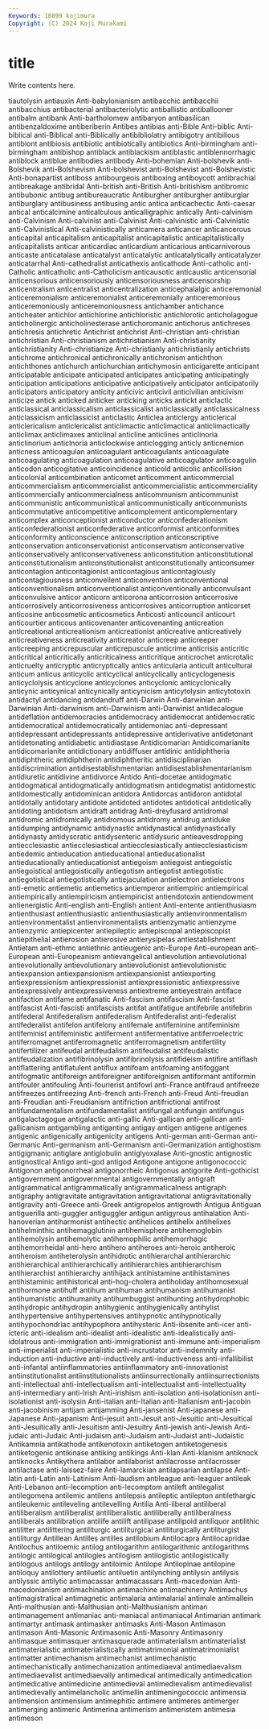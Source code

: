 ```yaml
---
Keywords: 10899 kojimura
Copyright: (C) 2024 Koji Murakami
---
```


# title

Write contents here.



tiautolysin antiauxin Anti-babylonianism antibacchic antibacchii antibacchius antibacterial antibacteriolytic antiballistic
antiballooner antibalm antibank Anti-bartholomew antibaryon antibasilican antibenzaldoxime antiberiberin Antibes antibias
anti-Bible Anti-biblic Anti-biblical anti-Biblical anti-Biblically antibibliolatry antibigotry antibilious antibiont antibiosis
antibiotic antibiotically antibiotics Anti-birmingham anti-birmingham antibishop antiblack antiblackism antiblastic antiblennorrhagic
antiblock antiblue antibodies antibody Anti-bohemian Anti-bolshevik anti-Bolshevik anti-Bolshevism Anti-bolshevist anti-Bolshevist
anti-Bolshevistic Anti-bonapartist antiboss antibourgeois antiboxing antiboycott antibrachial antibreakage antibridal Anti-british
anti-British Anti-britishism antibromic antibubonic antibug antibureaucratic Antiburgher antiburgher antiburglar antiburglary
antibusiness antibusing antic antica anticachectic Anti-caesar antical anticalcimine anticalculous anticalligraphic
antically Anti-calvinism anti-Calvinism Anti-calvinist anti-Calvinist Anti-calvinistic anti-Calvinistic anti-Calvinistical Anti-calvinistically anticamera
anticancer anticancerous anticapital anticapitalism anticapitalist anticapitalistic anticapitalistically anticapitalists anticar anticardiac
anticardium anticarious anticarnivorous anticaste anticatalase anticatalyst anticatalytic anticatalytically anticatalyzer anticatarrhal
Anti-cathedralist anticathexis anticathode Anti-catholic anti-Catholic anticatholic anti-Catholicism anticausotic anticaustic anticensorial
anticensorious anticensoriously anticensoriousness anticensorship anticentralism anticentralist anticentralization anticephalalgic anticeremonial anticeremonialism
anticeremonialist anticeremonially anticeremonious anticeremoniously anticeremoniousness antichamber antichance anticheater antichlor antichlorine
antichloristic antichlorotic anticholagogue anticholinergic anticholinesterase antichoromanic antichorus antichreses antichresis antichretic
Antichrist antichrist Anti-christian anti-christian antichristian Anti-christianism antichristianism Anti-christianity antichristianity Anti-christianize
Anti-christianly antichristianly antichrists antichrome antichronical antichronically antichronism antichthon antichthones antichurch
antichurchian antichymosin anticigarette anticipant anticipatable anticipate anticipated anticipates anticipating anticipatingly
anticipation anticipations anticipative anticipatively anticipator anticipatorily anticipators anticipatory anticity anticivic
anticivil anticivilian anticivism anticize antick anticked anticker anticking anticks antickt
anticlactic anticlassical anticlassicalism anticlassicalist anticlassically anticlassicalness anticlassicism anticlassicist anticlastic Anticlea
anticlergy anticlerical anticlericalism anticlericalist anticlimactic anticlimactical anticlimactically anticlimax anticlimaxes anticlinal
anticline anticlines anticlinoria anticlinorium anticlnoria anticlockwise anticlogging anticly anticnemion anticness
anticoagulan anticoagulant anticoagulants anticoagulate anticoagulating anticoagulation anticoagulative anticoagulator anticoagulin anticodon
anticogitative anticoincidence anticold anticolic anticollision anticolonial anticombination anticomet anticomment anticommercial
anticommercialism anticommercialist anticommercialistic anticommerciality anticommercially anticommercialness anticommunism anticommunist anticommunistic anticommunistical
anticommunistically anticommunists anticommutative anticompetitive anticomplement anticomplementary anticomplex anticonceptionist anticonductor anticonfederationism
anticonfederationist anticonfederative anticonformist anticonformities anticonformity anticonscience anticonscription anticonscriptive anticonservation anticonservationist
anticonservatism anticonservative anticonservatively anticonservativeness anticonstitution anticonstitutional anticonstitutionalism anticonstitutionalist anticonstitutionally anticonsumer
anticontagion anticontagionist anticontagious anticontagiously anticontagiousness anticonvellent anticonvention anticonventional anticonventionalism anticonventionalist
anticonventionally anticonvulsant anticonvulsive anticor anticorn anticorona anticorrosion anticorrosive anticorrosively anticorrosiveness
anticorrosives anticorruption anticorset anticosine anticosmetic anticosmetics Anticosti anticouncil anticourt anticourtier
anticous anticovenanter anticovenanting anticreation anticreational anticreationism anticreationist anticreative anticreatively anticreativeness
anticreativity anticreator anticreep anticreeper anticreeping anticrepuscular anticrepuscule anticrime anticrisis anticritic
anticritical anticritically anticriticalness anticritique anticrochet anticrotalic anticruelty anticryptic anticryptically antics
anticularia anticult anticultural anticum anticus anticyclic anticyclical anticyclically anticyclogenesis anticyclolysis
anticyclone anticyclones anticyclonic anticyclonically anticynic anticynical anticynically anticynicism anticytolysin anticytotoxin
antidactyl antidancing antidandruff anti-Darwin Anti-darwinian anti-Darwinian Anti-darwinism anti-Darwinism anti-Darwinist antidecalogue
antideflation antidemocracies antidemocracy antidemocrat antidemocratic antidemocratical antidemocratically antidemoniac anti-depressant antidepressant
antidepressants antidepressive antiderivative antidetonant antidetonating antidiabetic antidiastase Antidicomarian Antidicomarianite antidicomarianite
antidictionary antidiffuser antidinic antidiphtheria antidiphtheric antidiphtherin antidiphtheritic antidisciplinarian antidiscrimination antidisestablishmentarian
antidisestablishmentarianism antidiuretic antidivine antidivorce Antido Anti-docetae antidogmatic antidogmatical antidogmatically antidogmatism
antidogmatist antidomestic antidomestically antidominican antidora Antidorcas antidoron antidotal antidotally antidotary
antidote antidoted antidotes antidotical antidotically antidoting antidotism antidraft antidrag Anti-dreyfusard
antidromal antidromic antidromically antidromous antidromy antidrug antiduke antidumping antidynamic antidynastic
antidynastical antidynastically antidynasty antidyscratic antidysenteric antidysuric antieavesdropping antiecclesiastic antiecclesiastical antiecclesiastically
antiecclesiasticism antiedemic antieducation antieducational antieducationalist antieducationally antieducationist antiegoism antiegoist antiegoistic
antiegoistical antiegoistically antiegotism antiegotist antiegotistic antiegotistical antiegotistically antiejaculation antielectron antielectrons
anti-emetic antiemetic antiemetics antiemperor antiempiric antiempirical antiempirically antiempiricism antiempiricist antiendotoxin
antiendowment antienergistic Anti-english anti-English antient Anti-entente antienthusiasm antienthusiast antienthusiastic antienthusiastically
antienvironmentalism antienvironmentalist antienvironmentalists antienzymatic antienzyme antienzymic antiepicenter antiepileptic antiepiscopal antiepiscopist
antiepithelial antierosion antierosive antierysipelas antiestablishment Antietam anti-ethmc antiethnic antieugenic anti-Europe
Anti-european anti-European anti-Europeanism antievangelical antievolution antievolutional antievolutionally antievolutionary antievolutionist antievolutionistic
antiexpansion antiexpansionism antiexpansionist antiexporting antiexpressionism antiexpressionist antiexpressionistic antiexpressive antiexpressively antiexpressiveness
antiextreme antieyestrain antiface antifaction antifame antifanatic Anti-fascism antifascism Anti-fascist antifascist
Anti-fascisti antifascists antifat antifatigue antifebrile antifebrin antifederal Antifederalism antifederalism Antifederalist
anti-federalist antifederalist antifelon antifelony antifemale antifeminine antifeminism antifeminist antifeministic antiferment
antifermentative antiferroelectric antiferromagnet antiferromagnetic antiferromagnetism antifertility antifertilizer antifeudal antifeudalism antifeudalist
antifeudalistic antifeudalization antifibrinolysin antifibrinolysis antifideism antifire antiflash antiflattering antiflatulent antiflux
antifoam antifoaming antifoggant antifogmatic antiforeign antiforeigner antiforeignism antiformant antiformin antifouler
antifouling Anti-fourierist antifowl anti-France antifraud antifreeze antifreezes antifreezing Anti-french anti-French
anti-Freud Anti-freudian anti-Freudian anti-Freudianism antifriction antifrictional antifrost antifundamentalism antifundamentalist antifungal
antifungin antifungus antigalactagogue antigalactic anti-gallic Anti-gallican anti-gallican anti-gallicanism antigambling antiganting
antigay antigen antigene antigenes antigenic antigenically antigenicity antigens Anti-german anti-German
anti-Germanic Anti-germanism anti-Germanism anti-Germanization antighostism antigigmanic antiglare antiglobulin antiglyoxalase Anti-gnostic
antignostic antignostical Antigo anti-god antigod Antigone antigone antigonococcic Antigonon antigonorrheal
antigonorrheic Antigonus antigorite Anti-gothicist antigovernment antigovernmental antigovernmentally antigraft antigrammatical antigrammatically
antigrammaticalness antigraph antigraphy antigravitate antigravitation antigravitational antigravitationally antigravity anti-Greece anti-Greek
antigropelos antigrowth Antigua Antiguan antiguerilla anti-guggler antiguggler antigun antigyrous antihalation
Anti-hanoverian antiharmonist antihectic antihelices antihelix antihelixes antihelminthic antihemagglutinin antihemisphere antihemoglobin
antihemolysin antihemolytic antihemophilic antihemorrhagic antihemorrheidal anti-hero antihero antiheroes anti-heroic antiheroic
antiheroism antiheterolysin antihidrotic antihierarchal antihierarchic antihierarchical antihierarchically antihierarchies antihierarchism antihierarchist
antihierarchy antihijack antihistamine antihistamines antihistaminic antihistorical anti-hog-cholera antiholiday antihomosexual antihormone
antihuff antihum antihuman antihumanism antihumanist antihumanistic antihumanity antihumbuggist antihunting antihydrophobic
antihydropic antihydropin antihygienic antihygienically antihylist antihypertensive antihypertensives antihypnotic antihypnotically antihypochondriac
antihypophora antihysteric Anti-ibsenite anti-icer anti-icteric anti-idealism anti-idealist anti-idealistic anti-idealistically anti-idolatrous
anti-immigration anti-immigrationist anti-immune anti-imperialism anti-imperialist anti-imperialistic anti-incrustator anti-indemnity anti-induction anti-inductive
anti-inductively anti-inductiveness anti-infallibilist anti-infantal antiinflammatories antiinflammatory anti-innovationist antiinstitutionalist antiinstitutionalists antiinsurrectionally
antiinsurrectionists anti-intellectual anti-intellectualism anti-intellectualist anti-intellectuality anti-intermediary anti-Irish Anti-irishism anti-isolation anti-isolationism
anti-isolationist anti-isolysin Anti-italian anti-Italian anti-Italianism anti-jacobin anti-jacobinism antijam antijamming Anti-jansenist
Anti-japanese anti-Japanese Anti-japanism Anti-jesuit anti-Jesuit anti-Jesuitic anti-Jesuitical anti-Jesuitically anti-Jesuitism anti-Jesuitry
Anti-jewish anti-Jewish Anti-judaic anti-Judaic Anti-judaism anti-Judaism anti-Judaist anti-Judaistic Antikamnia antikathode
antikenotoxin antiketogen antiketogenesis antiketogenic antikinase antiking antikings Anti-klan Anti-klanism antiknock
antiknocks Antikythera antilabor antilaborist antilacrosse antilacrosser antilactase anti-laissez-faire Anti-lamarckian antilapsarian
antilapse Anti-latin anti-Latin anti-Latinism Anti-laudism antileague anti-leaguer antileak Anti-Lebanon anti-lecomption
anti-lecomptom antileft antilegalist antilegomena antilemic antilens antilepsis antileptic antilepton antilethargic
antileukemic antileveling antilevelling Antilia Anti-liberal antiliberal antiliberalism antiliberalist antiliberalistic antiliberally
antiliberalness antiliberals antilibration antilife antilift antilipase antilipoid antiliquor antilithic antilitter
antilittering antiliturgic antiliturgical antiliturgically antiliturgist antiliturgy Antillean Antilles antilles antilobium
Antilocapra Antilocapridae Antilochus antiloemic antilog antilogarithm antilogarithmic antilogarithms antilogic antilogical
antilogies antilogism antilogistic antilogistically antilogous antilogs antilogy antiloimic Antilope Antilopinae
antilopine antiloquy antilottery antiluetic antiluetin antilynching antilysin antilysis antilyssic antilytic
antimacassar antimacassars Anti-macedonian Anti-macedonianism antimachination antimachine antimachinery Antimachus antimagistratical antimagnetic
antimalaria antimalarial antimale antimallein Anti-malthusian anti-Malthusian anti-Malthusianism antiman antimanagement antimaniac
anti-maniacal antimaniacal Antimarian antimark antimartyr antimask antimasker antimasks Anti-Mason Antimason
antimason Anti-Masonic Antimasonic Anti-Masonry Antimasonry antimasque antimasquer antimasquerade antimaterialism antimaterialist
antimaterialistic antimaterialistically antimatrimonial antimatrimonialist antimatter antimechanism antimechanist antimechanistic antimechanistically antimechanization
antimediaeval antimediaevalism antimediaevalist antimediaevally antimedical antimedically antimedication antimedicative antimedicine antimedieval
antimedievalism antimedievalist antimedievally antimelancholic antimellin antimeningococcic antimensia antimension antimensium antimephitic
antimere antimeres antimerger antimerging antimeric Antimerina antimerism antimeristem antimesia antimeson

